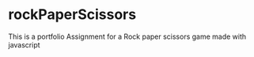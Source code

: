 # rockPaperScissors
This is a portfolio Assignment for a Rock paper scissors game made with javascript
